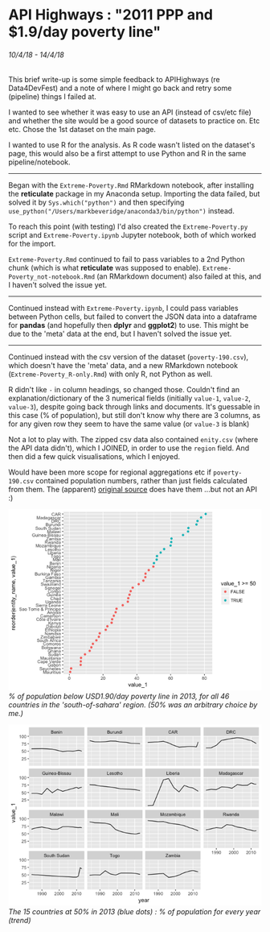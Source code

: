 # API Highways : "2011 PPP and $1.9/day poverty line"
###### 10/4/18 - 14/4/18

This brief write-up is some simple feedback to APIHighways (re Data4DevFest) and a note of where I might go back and retry some (pipeline) things I failed at.

I wanted to see whether it was easy to use an API (instead of csv/etc file) and whether the site would be a good source of datasets to practice on. Etc etc. Chose the 1st dataset on the main page.

I wanted to use R for the analysis. As R code wasn't listed on the dataset's page, this would also be a first attempt to use Python and R in the same pipeline/notebook. 

---

Began with the `Extreme-Poverty.Rmd` RMarkdown notebook, after installing the **reticulate** package in my Anaconda setup. Importing the data failed, but solved it by `Sys.which("python")` and then specifying `use_python("/Users/markbeveridge/anaconda3/bin/python")` instead.

To reach this point (with testing) I'd also created the `Extreme-Poverty.py` script and `Extreme-Poverty.ipynb` Jupyter notebook, both of which worked for the import.

`Extreme-Poverty.Rmd` continued to fail to pass variables to a 2nd Python chunk (which is what **reticulate** was supposed to enable). `Extreme-Poverty_not-notebook.Rmd` (an RMarkdown document) also failed at this, and I haven't solved the issue yet.

---

Continued instead with `Extreme-Poverty.ipynb`, I could pass variables between Python cells, but failed to convert the JSON data into a dataframe for **pandas** (and hopefully then **dplyr** and **ggplot2**) to use. This might be due to the 'meta' data at the end, but I haven't solved the issue yet.

---

Continued instead with the csv version of the dataset (`poverty-190.csv`), which doesn't have the 'meta' data, and a new RMarkdown notebook (`Extreme-Poverty_R-only.Rmd`) with only R, not Python as well.

R didn't like `-` in column headings, so changed those. Couldn't find an explanation/dictionary of the 3 numerical fields (initially `value-1`, `value-2`, `value-3`), despite going back through links and documents. It's guessable in this case (% of population), but still don't know why there are 3 columns, as for any given row they seem to have the same value (or `value-3` is blank)

Not a lot to play with. The zipped csv data also contained `enity.csv` (where the API data didn't), which I JOINED, in order to use the `region` field. And then did a few quick visualisations, which I enjoyed.

Would have been more scope for regional aggregations etc if `poverty-190.csv` contained population numbers, rather than just fields calculated from them. The (apparent) [original source](http://iresearch.worldbank.org/PovcalNet/povDuplicateWB.aspx) does have them ...but not an API :)


![south-of-sahara-1](./Extreme-Poverty_R-only_files/figure-markdown_github-ascii_identifiers/unnamed-chunk-6-1.png)
_% of population below USD1.90/day poverty line in 2013, for all 46 countries in the 'south-of-sahara' region. (50% was an arbitrary choice by me.)_

![south-of-sahara-2](./Extreme-Poverty_R-only_files/figure-markdown_github-ascii_identifiers/unnamed-chunk-8-1.png)
_The 15 countries at 50% in 2013 (blue dots) : % of population for every year (trend)_